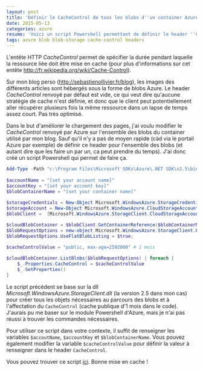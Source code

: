 ```yaml
---
layout: post
title: 'Définir le CacheControl de tous les blobs d''un container Azure'
date: 2015-05-13
categories: azure
resume: 'Voici un script Powershell permettant de définir le header ''CacheControl'' à l''ensemble des blobs d''un container Azure.'
tags: azure blob blob-storage cache-control headers
---
```

L'entête HTTP _CacheControl_ permet de spécifier la durée pendant laquelle la ressource liée doit être mise en cache (pour plus d'informations sur cet entête <a href="http://fr.wikipedia.org/wiki/Cache-Control" target="_blank">http://fr.wikipedia.org/wiki/Cache-Control</a>).

Sur mon blog perso (<a href="http://sebastienollivier.fr/blog" target="_blank">http://sebastienollivier.fr/blog</a>), les images des différents articles sont hébergés sous la forme de blobs Azure. Le header _CacheControl_ renvoyé par défaut est vide, ce qui veut dire qu'aucune stratégie de cache n'est définie, et donc que le client peut potentiellement aller récupérer plusieurs fois la même ressource dans un lapse de temps assez court. Pas très optimisé.

Dans le but d'améliorer le chargement des pages, j'ai voulu modifier le _CacheControl_ renvoyé par Azure sur l'ensemble des blobs du container utilisé par mon blog. Sauf qu'il n'y a pas de moyen rapide (càd via le portail Azure par exemple) de définir ce header pour l'ensemble des blobs (et autant dire que les faire un par un, ca peut prendre du temps). J'ai donc créé un script Powershell qui permet de faire ça.

```powershell
Add-Type -Path "c:\Program Files\Microsoft SDKs\Azure\.NET SDK\v2.5\bin\Microsoft.WindowsAzure.StorageClient.dll"
 
$accountName = "[set your account name]"
$accountKey = "[set your account key]"
$blobContainerName = "[set your container name]"
 
$storageCredentials = New-Object Microsoft.WindowsAzure.StorageCredentialsAccountAndKey -ArgumentList $accountName,$accountKey
$storageAccount = New-Object Microsoft.WindowsAzure.CloudStorageAccount -ArgumentList $storageCredentials,$true
$blobClient =  [Microsoft.WindowsAzure.StorageClient.CloudStorageAccountStorageClientExtensions]::CreateCloudBlobClient($storageAccount)

$cloudBlobContainer = $blobClient.GetContainerReference($blobContainerName)
$blobRequestOptions = new-object Microsoft.WindowsAzure.StorageClient.BlobRequestOptions;
$blobRequestOptions.UseFlatBlobListing = $true;
 
$cacheControlValue = "public, max-age=2592000" # 1 mois

$cloudBlobContainer.ListBlobs($blobRequestOptions) | foreach {  
    $_.Properties.CacheControl = $cacheControlValue
    $_.SetProperties()
}
```

Le script précédent se base sur la dll _Microsoft.WindowsAzure.StorageClient.dll_ (la version 2.5 dans mon cas) pour créer tous les objets nécessaires au parcours des blobs et à l'affectation du `CacheControl` (cache publique d'1 mois dans le code). J'aurais pu me baser sur le module Powershell d'Azure, mais je n'ai pas réussi à trouver les commandes nécessaires.

Pour utiliser ce script dans votre contexte, il suffit de renseigner les variables `$accoutName`, `$accountKey` et `$blobContainerName`. Vous pouvez également modifier la variable `$cacheControlValue` pour définir la valeur à renseigner dans le header `CacheControl`.

Vous pouvez trouver ce script <a href="http://1drv.ms/1HgstcO" target="_blank">ici</a>. Bonne mise en cache !
